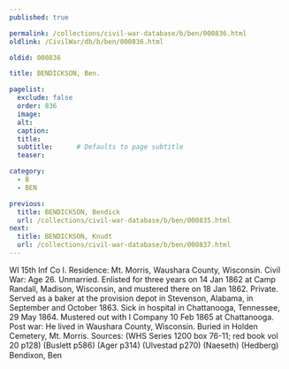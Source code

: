 ```yaml
---
published: true

permalink: /collections/civil-war-database/b/ben/000836.html
oldlink: /CivilWar/db/b/ben/000836.html

oldid: 000836

title: BENDICKSON, Ben.

pagelist:
  exclude: false
  order: 836
  image: 
  alt:
  caption:
  title:
  subtitle:      # Defaults to page subtitle
  teaser:

category: 
  - B 
  - BEN

previous:
  title: BENDICKSON, Bendick
  url: /collections/civil-war-database/b/ben/000835.html  
next:
  title: BENDICKSON, Knudt
  url: /collections/civil-war-database/b/ben/000837.html   
---
```

WI 15th Inf Co I. Residence: Mt. Morris, Waushara County, Wisconsin. Civil War: Age 26. Unmarried. Enlisted for three years on 14 Jan 1862 at Camp Randall, Madison, Wisconsin, and mustered there on 18 Jan 1862. Private. Served as a baker at the provision depot in Stevenson, Alabama, in September and October 1863. Sick in hospital in Chattanooga, Tennessee, 29 May 1864. Mustered out with I Company 10 Feb 1865 at Chattanooga. Post war: He lived in Waushara County, Wisconsin. Buried in Holden Cemetery, Mt. Morris. Sources: (WHS Series 1200 box 76-11; red book vol 20 p128) (Buslett p586) (Ager p314) (Ulvestad p270) (Naeseth) (Hedberg) &#147;Bendixon, Ben&#148;
